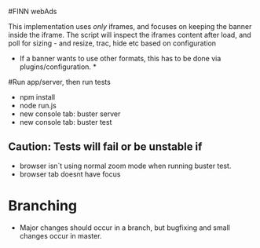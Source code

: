 #FINN webAds

This implementation uses _only_ iframes, and focuses on keeping the banner inside the iframe.
The script will inspect the iframes content after load, and poll for sizing - and resize, trac, hide etc based on configuration

* If a banner wants to use other formats, this has to be done via plugins/configuration. *

#Run app/server, then run tests
- npm install
- node run.js
- new console tab: buster server
- new console tab: buster test

## Caution: Tests will fail or be unstable if
* browser isn`t using normal zoom mode when running buster test.
* browser tab doesnt have focus

# Branching
- Major changes should occur in a branch, but bugfixing and small changes occur in master.
